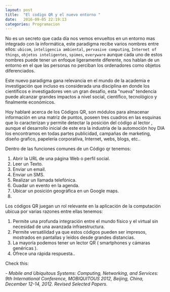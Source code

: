 ```yaml
---
layout: post
title:  "El codigo QR y el nuevo entorno "
date:   2016-09-05 22:19:13
categories: Programacion
---
```


No es un secreto que cada día nos vemos envueltos en un entorno mas integrado con la informática, este paradigma recibe varios nombres entre ellos: `ubicom`, `inteligencia ambiental`, `pervasive computing`, `Internet of things`, `objetos inteligentes`, `spimes`, `everyware` aunque cada uno de estos nombres puede tener un enfoque ligeramente diferente, nos hablan de un entorno en el que las personas no perciban los ordenadores como objetos diferenciados.

Este nuevo paradigma gana relevancia en el mundo de la academia e investigación que incluso es considerada una disciplina en donde los científicos e investigadores ven un gran desafío,  esta "nueva" tendencia puede alcanzar grandes impactos a nivel social, científico, tecnológico y finalmente económicos.

Hoy hablaré acerca de los Códigos QR, son módulos para almacenar información en una matriz de puntos, poseen tres cuadros en las esquinas que lo caracterizan y permite detectar la posición del código al lector , aunque el desarrollo inicial de este era la industria de la automoción hoy DIA los encontramos en todas partes publicidad, campañas de marketing, diseño grafico, papelería corporativa, Internet, webs, blogs, etc.. 

Dentro de las funciones comunes de un Código qr tenemos:

1. Abrir la URL de una página Web o perfil social.
2. Leer un Texto.
3. Enviar un email.
4. Enviar un SMS.
5. Realizar un llamada telefónica.
6. Guadar un evento en la agenda.
7. Ubicar un posición geográfica en un Google maps.
8. 

Los códigos QR juegan un rol relevante en la aplicación de la computación ubicua por varias razones entre ellas tenemos:
  
1. Permite una profunda integración entre el mundo físico y el virtual sin necesidad de una avanzada infraestructura.
2. Permite versatilidad ya que estos códigos pueden ser impresos, mostrados en pantallas y leídos desde grandes distancias.
3. La mayoría podemos tener un lector QR ( smartphones y cámaras genéricas ).
4. Ofrece una rápida respuesta..


Check this:

*- Mobile and Ubiquitous Systems: Computing, Networking, and Services: 9th International Conference, MOBIQUITOUS 2012, Beijing, China, December 12-14, 2012. Revised Selected Papers.*
